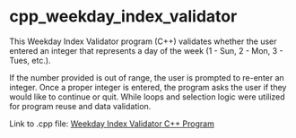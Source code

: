 # cpp_weekday_index_validator

This Weekday Index Validator program (C++) validates whether the user entered an integer that represents a day of the week (1 - Sun, 2 - Mon, 3 - Tues, etc.).

If the number provided is out of range, the user is prompted to re-enter an integer. Once a proper integer is entered, the program asks the user if they would like to continue or quit. While loops and selection logic were utilized for program reuse and data validation. 

Link to .cpp file: <a href="https://github.com/ffm5113/cpp_weekday_index_validator/blob/main/WeekdayIndexValidator.cpp">Weekday Index Validator C++ Program</a>
